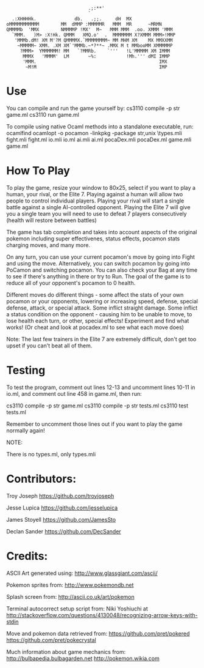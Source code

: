 ```
                              .;:**'
                              `
  .:XHHHHk.              db.   .;;.     dH  MX
oMMMMMMMMMMM        MM  dMMP :MMMMMR   MMM  MR      ~MRMN
QMMMMb  'MMX        NMMMMP !MX'  M~   MMM MMM  .oo. XMMM 'MMM
  `MMM.   )M> :X!Hk. QMMM   XMQ.o'  .  MMMMMMM X?XMMM MMM>!MMP
   'MMMb.dM! XM M'?M QMMMMX.`MMMMMMMM~ MM MHM XM    MX MMXXMM
    ~MMMMM~ XMM. .XM XM`'MMMb.~*?**~ .MMX M t MMbooMM XMMMMMP
     ?MMM>  YMMMMMM! MM   `?MMRb.    `'''   !L'MMMMM XM IMMM
      MMMX   'MMMM'  LM       ~%:           !Mh.''' dMI IMMP
      'MMM.                                             IMX
       ~M!M                                             IMP

```


# Use

You can compile and run the game yourself by:
cs3110 compile -p str game.ml
cs3110 run game.ml

To compile using native Ocaml methods into a standalone executable, run:
ocamlfind ocamlopt -o pocamon -linkpkg \-package str,unix \types.mli fight.mli fight.ml io.mli io.ml ai.mli ai.ml pocaDex.mli pocaDex.ml game.mli game.ml


# How To Play


To play the game, resize your window to 80x25, select if you want to play
a human, your rival, or the Elite 7. Playing against a human will allow two
people to control individual players. Playing your rival will start a single
battle against a single AI-controlled opponent. Playing the Elite 7 will give
you a single team you will need to use to defeat 7 players consecutively (health
will restore between battles)

The game has tab completion and takes into account aspects of the original
pokemon including super effectivenes, status effects, pocamon stats charging
moves, and many more.

On any turn, you can use your current pocamon's move by going into Fight
and using the move. Alternatively, you can switch pocamon by going into
PoCamon and switching pocamon. You can also check your Bag at any time
to see if there's anything in there or try to Run. The goal of the game
is to reduce all of your opponent's pocamon to 0 health.

Different moves do different things - some affect the stats of your own pocamon
or your opponents, lowering or increasing speed, defense, special defense,
attack, or special attack. Some inflict straight damage. Some inflict a status
condition on the opponent - causing him to be unable to move, to lose health
each turn, or other, special effects! Experiment and find what works! (Or cheat
and look at pocadex.ml to see what each move does)

Note: The last few trainers in the Elite 7 are extremely difficult, don't get
too upset if you can't beat all of them.

# Testing


To test the program, comment out lines 12-13 and uncomment lines 10-11 in io.ml,
and comment out line 458 in game.ml, then run:

cs3110 compile -p str game.ml
cs3110 compile -p str tests.ml
cs3110 test tests.ml

Remember to uncomment those lines out if you want to play the game normally
again!

NOTE:

There is no types.ml, only types.mli

# Contributors:
Troy Joseph https://github.com/troyjoseph

Jesse Lupica https://github.com/jesselupica

James Stoyell https://github.com/JamesSto

Declan Sander https://github.com/DecSander


# Credits:

ASCII Art generated using: http://www.glassgiant.com/ascii/

Pokemon sprites from: http://www.pokemondb.net

Splash screen from: http://ascii.co.uk/art/pokemon

Terminal autocorrect setup script from: Niki Yoshiuchi at
  http://stackoverflow.com/questions/4130048/recognizing-arrow-keys-with-stdin

Move and pokemon data retrieved from:
  https://github.com/pret/pokered
  https://github.com/pret/pokecrystal

Much information about game mechanics from:
  http://bulbapedia.bulbagarden.net
  http://pokemon.wikia.com

